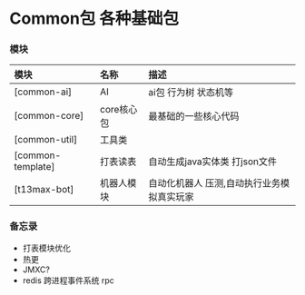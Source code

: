 # Common包 各种基础包

### 模块

| 模块                | 名称      | 描述                     |  
|:------------------|:--------|:-----------------------|
| [common-ai]       | AI      | ai包 行为树 状态机等           |
| [common-core]     | core核心包 | 最基础的一些核心代码             |
| [common-util]     | 工具类     |                        |
| [common-template] | 打表读表    | 自动生成java实体类 打json文件    |
| [t13max-bot]      | 机器人模块   | 自动化机器人 压测,自动执行业务模拟真实玩家 |

### 备忘录

* 打表模块优化
* 热更
* JMXC?
* redis 跨进程事件系统 rpc

